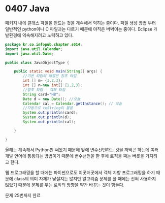 # 0407 Java

패키지 내에 클래스 파일을 만드는 것을 계속해서 익히는 중이다. 파일 생성 방법 부터 일반적인 python이나 C 파일과는 다르기 때문에 아직은 버벅이는 중이다. Eclipse 개발환경에 익숙해지려고 노력하고 있다. 



```java
package kr.co.infopub.chapter.s014;
import java.util.Calendar;
import java.util.Date;

public class JavaObjectType {

	public static void main(String[] args) {
		//기본 타입의 배열은 참조 타입
		int [] m= {1,2,3};
		int [] n=new int[] {1,2,3};
		//참조 타입 - 객체 타입
		String card="H8";
		Date d = new Date(); //오늘
		Calendar cal = Calendar.getInstance(); // 오늩
		//자동으로 toString이 붙음
		System.out.println(card);
		System.out.println(d);
		System.out.println(cal);

	}

}
```

올해는 계속해서 Python만 써왔기 때문에 앞에 변수선언하는 것을 까먹곤 하는데 여러 개발 언어에 통용되는 방법이기 때문에 변수선언을 한 후에 로직을 짜는 버릇을 가지려고 한다. 



웹 프로그래밍을 할 때에는 파이썬으로도 이곳저곳에서 객체 지향 프로그래밍을 하기 때문에 class의 의미 자체가 낯설지는 않지만 알고리즘 문제를 풀 때에는 전혀 사용하지 않았기 때문에 문제를 푸는 로직의 방향을 약간 바꾸는 것이 힘들다. 



문제 25번까지 완료

